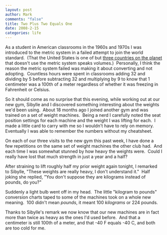 ```yaml
--- 
layout: post
author: Mark
comments: "false"
title: Two Plus Two Equals One
date: 2008-2-15
categories: life
---
```

As a student in American classrooms in the 1960s and 1970s I was introduced to the metric system in a failed attempt to join the world standard.  (That the United States is one of but <a href="http://upload.wikimedia.org/wikipedia/commons/1/17/Metric_system.png" title="Three countries that don't use the metric system">three countries on the planet</a> that doesn't use the metric system speaks volumes.)  Personally, I think the reason the metric system failed was making it about converting and not adopting.  Countless hours were spent in classrooms adding 32 and dividing by 5 before subtracting 32 and multiplying by 9 to know that 1 centimeter was a 100th of a meter regardless of whether it was freezing in Fahrenheit or Celsius.

So it should come as no surprise that this evening, while working out at our new gym, Sibylle and I discovered something interesting about the weights we'd been using.  About 18 months ago I joined another gym and was trained on a set of weight machines.  Being a nerd I carefully noted the seat position settings for each machine and the weight I was lifting for each.  I made a little card to carry with me so I wouldn't have to rely on memory.  Eventually I was able to remember the numbers without my cheatsheet.

On each of our three visits to the new gym this past week, I have done a few repetitions on the same set of weight machines the other club had.  And each time I was somewhat stunned by how heavy the weights were.  Could I really have lost that much strength in just a year and a half?

After straining to lift roughly half my prior weight again tonight, I remarked to Sibylle, "These weights are really heavy, I don't understand it."  Half joking she replied, "You don't suppose they are kilograms instead of pounds, do you?"

Suddenly a light bulb went off in my head.  The little "kilogram to pounds" conversion charts taped to some of the machines took on a whole new meaning.  100 didn't mean <em>pounds</em>, it meant 100 <em>kilograms</em> or 224 pounds.

Thanks to Sibylle's remark we now know that our new machines are in fact more than twice as heavy as the ones I'd used before.  And that a centimeter is still 100th of a meter, and that -40 F equals -40 C, and both are too cold for me.
